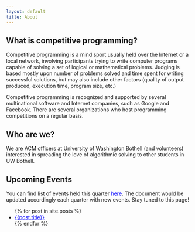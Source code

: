 ```yaml
---
layout: default
title: About
---
```


## What is competitive programming?

Competitive programming is a mind sport usually held over the Internet or a local network, involving participants trying to write computer programs capable of solving a set of logical or mathematical problems. Judging is based mostly upon number of problems solved and time spent for writing successful solutions, but may also include other factors (quality of output produced, execution time, program size, etc.)

Competitive programming is recognized and supported by several multinational software and Internet companies, such as Google and Facebook. There are several organizations who host programming competitions on a regular basis.

## Who are we?

We are ACM officers at University of Washington Bothell (and volunteers) interested in spreading the love of algorithmic solving to other students in UW Bothell.

## Upcoming Events

You can find list of events held this quarter [<span style = "color:blue">here</span>](/events.md). The document would be updated accordingly each quarter with new events. Stay tuned to this page!

<ul>
  {% for post in site.posts %}
    <li>
      <a href="/mduw.github.io/{{post.url}}" style="color: blue">{{post.title}}</a>
    </li>
  {% endfor %}
</ul>
